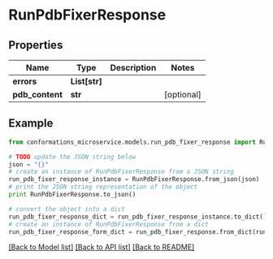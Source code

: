 # RunPdbFixerResponse


## Properties

Name | Type | Description | Notes
------------ | ------------- | ------------- | -------------
**errors** | **List[str]** |  | 
**pdb_content** | **str** |  | [optional] 

## Example

```python
from conformations_microservice.models.run_pdb_fixer_response import RunPdbFixerResponse

# TODO update the JSON string below
json = "{}"
# create an instance of RunPdbFixerResponse from a JSON string
run_pdb_fixer_response_instance = RunPdbFixerResponse.from_json(json)
# print the JSON string representation of the object
print RunPdbFixerResponse.to_json()

# convert the object into a dict
run_pdb_fixer_response_dict = run_pdb_fixer_response_instance.to_dict()
# create an instance of RunPdbFixerResponse from a dict
run_pdb_fixer_response_form_dict = run_pdb_fixer_response.from_dict(run_pdb_fixer_response_dict)
```
[[Back to Model list]](../README.md#documentation-for-models) [[Back to API list]](../README.md#documentation-for-api-endpoints) [[Back to README]](../README.md)


